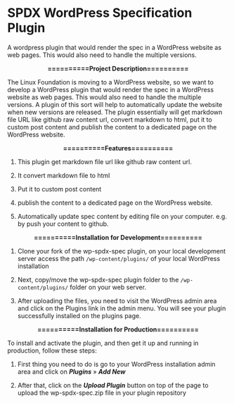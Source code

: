 # SPDX WordPress Specification Plugin

A wordpress plugin that would render the spec in a WordPress website as web pages. This would also need to handle the multiple versions.



<p align="center">
<b> ==========Project Description========== </b>
</p>


The Linux Foundation is moving to a WordPress website, so we want to develop a WordPress plugin that would render the spec in a WordPress website as web pages. This would also need to handle the multiple versions.
A plugin of this sort will help to automatically update the website when new versions are released. The plugin essentially will get markdown file URL like github raw content url, convert markdown to html, put it
to custom post content and publish the content to a dedicated page on the WordPress website.




<p align="center">
<b> ==========Features========== </b>
</p>


1. This plugin get markdown file url like github raw content url.

2. It convert markdown file to html

3. Put it to custom post content

4. publish the content to a dedicated page on the WordPress website.

5. Automatically update spec content by editing file on your computer. e.g. by push your content to github.





<p align="center">
<b> ==========Installation for Development========== </b>
</p>


1. Clone your fork of the wp-spdx-spec plugin, on your local development server access the path `/wp-content/plugins/` of your local WordPress installation

2. Next, copy/move the wp-spdx-spec plugin folder to the `/wp-content/plugins/` folder on your web server.

3. After uploading the files, you need to visit the WordPress admin area and click on the Plugins link in the admin menu. You will see your plugin successfully installed on the plugins page.





<p align="center">
<b> ==========Installation for Production========== </b>
</p>

To install and activate the plugin, and then get it up and running in production, follow these steps:

1. First thing you need to do is go to your WordPress installation admin area and click on _**Plugins**_ » _**Add New**_

2. After that, click on the _**Upload Plugin**_ button on top of the page to upload the wp-spdx-spec.zip file in your plugin repository

